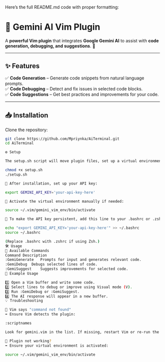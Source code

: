 Here’s the full README.md code with proper formatting:

# 📖 Gemini AI Vim Plugin  

A **powerful Vim plugin** that integrates **Google Gemini AI** to assist with **code generation, debugging, and suggestions**. 🚀  

---

## ✨ Features
✅ **Code Generation** – Generate code snippets from natural language prompts.  
✅ **Code Debugging** – Detect and fix issues in selected code blocks.  
✅ **Code Suggestions** – Get best practices and improvements for your code.  

---

## 📥 Installation
Clone the repository:  
```sh
git clone https://github.com/Mpriynka/AiTerminal.git
cd AiTerminal

⚙️ Setup

The setup.sh script will move plugin files, set up a virtual environment, and install dependencies automatically.

chmod +x setup.sh  
./setup.sh  

🔹 After installation, set up your API key:

export GEMINI_API_KEY='your-api-key-here'

🔹 Activate the virtual environment manually if needed:

source ~/.vim/gemini_vim_env/bin/activate

🔹 To make the API key persistent, add this line to your .bashrc or .zshrc:

echo "export GEMINI_API_KEY='your-api-key-here'" >> ~/.bashrc
source ~/.bashrc

(Replace .bashrc with .zshrc if using Zsh.)
🛠 Usage
📌 Available Commands
Command	Description
:GemiGenerate	Prompts for input and generates relevant code.
:GemiDebug	Debugs selected lines of code.
:GemiSuggest	Suggests improvements for selected code.
📌 Example Usage

1️⃣ Open a Vim buffer and write some code.
2️⃣ Select lines to debug or improve using Visual mode (V).
3️⃣ Run :GemiDebug or :GemiSuggest.
4️⃣ The AI response will appear in a new buffer.
💡 Troubleshooting

🔹 Vim says "command not found"
➡ Ensure Vim detects the plugin:

:scriptnames

Look for gemini.vim in the list. If missing, restart Vim or re-run the setup script.

🔹 Plugin not working?
➡ Ensure your virtual environment is activated:

source ~/.vim/gemini_vim_env/bin/activate

